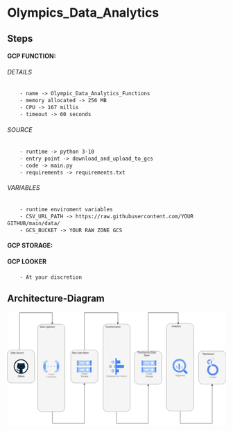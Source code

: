 # Olympics_Data_Analytics
## Steps

#### GCP FUNCTION:
###### DETAILS 
        - name -> Olympic_Data_Analytics_Functions
        - memory allocated -> 256 MB
        - CPU -> 167 millis
        - timeout -> 60 seconds

###### SOURCE
        - runtime -> python 3-10
        - entry point -> download_and_upload_to_gcs
        - code -> main.py
        - requirements -> requirements.txt

###### VARIABLES
        - runtime enviroment variables
        - CSV_URL_PATH -> https://raw.githubusercontent.com/YOUR GITHUB/main/data/
        - GCS_BUCKET -> YOUR RAW ZONE GCS

#### GCP STORAGE:


#### GCP LOOKER
        - At your discretion

## Architecture-Diagram
![Architecture-Diagram](Olympic-Data-Analytics-Gcp.jpg)